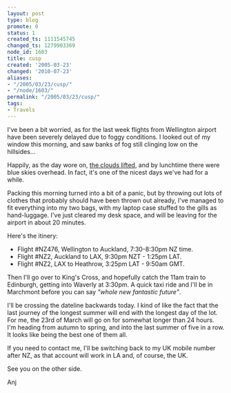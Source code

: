 ```yaml
---
layout: post
type: blog
promote: 0
status: 1
created_ts: 1111545745
changed_ts: 1279903369
node_id: 1603
title: cusp
created: '2005-03-23'
changed: '2010-07-23'
aliases:
- "/2005/03/23/cusp/"
- "/node/1603/"
permalink: "/2005/03/23/cusp/"
tags:
- Travels
---
```

I've been a bit worried, as for the last week flights from Wellington airport have been severely delayed due to foggy conditions.  I looked out of my window this morning, and saw banks of fog still clinging low on the hillsides...
<!--break-->
Happily, as the day wore on, [the clouds lifted](http://www.stuff.co.nz/stuff/0,2106,3226527a11,00.html), and by lunchtime there were blue skies overhead.  In fact, it's one of the nicest days we've had for a while.

Packing this morning turned into a bit of a panic, but by throwing out lots of clothes that probably should have been thrown out already, I've managed to fit everything into my two bags, with my laptop case stuffed to the gills as hand-luggage.  I've just cleared my desk space, and will be leaving for the airport in about 20 minutes.

Here's the itinery:
* Flight #NZ476, Wellington to Auckland, 7:30-8:30pm NZ time.
* Flight #NZ2, Auckland to LAX, 9:30pm NZT - 1:25pm LAT.
* Flight #NZ2, LAX to Heathrow, 3:25pm LAT - 9:50am GMT.

Then I'll go over to King's Cross, and hopefully catch the 11am train to Edinburgh, getting into Waverly at 3:30pm.  A quick taxi ride and I'll be in Marchmont before you can say _"whole new fantastic future"_.

I'll be crossing the dateline backwards today.  I kind of like the fact that the last journey of the longest summer will end with the longest day of the lot.  For me, the 23rd of March will go on for somewhat longer than 24 hours.  I'm heading from autumn to spring, and into the last summer of five in a row. It looks like being the best one of them all.

If you need to contact me, I'll be switching back to my UK mobile number after NZ, as that account will work in LA and, of course, the UK.

See you on the other side.

Anj
